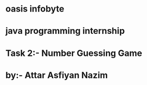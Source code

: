 # oasis infobyte
# java programming internship
# Task 2:- Number Guessing Game
# by:- Attar Asfiyan Nazim
